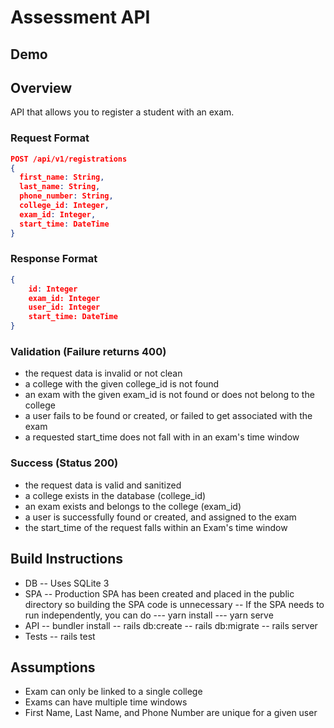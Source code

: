 # Assessment API

## Demo

## Overview
API that allows you to register a student with an exam. 

### Request Format
```json
POST /api/v1/registrations
{  
  first_name: String, 
  last_name: String, 
  phone_number: String, 
  college_id: Integer, 
  exam_id: Integer, 
  start_time: DateTime 
}  
```

### Response Format
```json
{
    id: Integer
    exam_id: Integer
    user_id: Integer
    start_time: DateTime
}
```

### Validation (Failure returns 400)
- the request data is invalid or not clean 
- a college with the given college_id is not found               
- an exam with the given exam_id is not found or does not belong to the college     
- a user fails to be found or created, or failed to get associated with the exam 
- a requested start_time does not fall with in an exam's time window 

### Success (Status 200)
- the request data is valid and sanitized 
- a college exists in the database (college_id)        
- an exam exists and belongs to the college (exam_id)                
- a user is successfully found or created, and assigned to the exam    
- the start_time of the request falls within an Exam's time window     


## Build Instructions
- DB
-- Uses SQLite 3
- SPA
-- Production SPA has been created and placed in the public directory so building the SPA code is unnecessary
-- If the SPA needs to run independently, you can do 
--- yarn install
--- yarn serve
- API
-- bundler install
-- rails db:create
-- rails db:migrate
-- rails server
- Tests
-- rails test

## Assumptions
- Exam can only be linked to a single college
- Exams can have multiple time windows
- First Name, Last Name, and Phone Number are unique for a given user